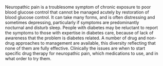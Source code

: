 Neuropathic pain is a troublesome symptom of chronic exposure to poor blood glucose control that cannot be managed acutely by restoration of blood glucose control. It can take many forms, and is often distressing and sometimes depressing, particularly if symptoms are predominantly nocturnal and disturb sleep. People with diabetes may be reluctant to report the symptoms to those with expertise in diabetes care, because of lack of awareness that the problem is diabetes related. A number of drug and non-drug approaches to management are available, this diversity reflecting that none of them are fully effective.
Clinically the issues are when to start specific drug therapy for neuropathic pain, which medications to use, and in what order to try them.
